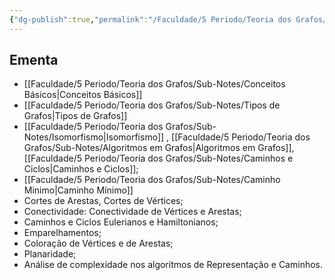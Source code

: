 ```yaml
---
{"dg-publish":true,"permalink":"/Faculdade/5 Periodo/Teoria dos Grafos/Grafos/","tags":["root","grafos"],"created":"2024-02-21T08:40:52.458-03:00"}
---
```



## Ementa
- [[Faculdade/5 Periodo/Teoria dos Grafos/Sub-Notes/Conceitos Básicos\|Conceitos Básicos]]
- [[Faculdade/5 Periodo/Teoria dos Grafos/Sub-Notes/Tipos de Grafos\|Tipos de Grafos]]
- [[Faculdade/5 Periodo/Teoria dos Grafos/Sub-Notes/Isomorfismo\|Isomorfismo]] , [[Faculdade/5 Periodo/Teoria dos Grafos/Sub-Notes/Algoritmos em Grafos\|Algoritmos em Grafos]], [[Faculdade/5 Periodo/Teoria dos Grafos/Sub-Notes/Caminhos e Ciclos\|Caminhos e Ciclos]];
- [[Faculdade/5 Periodo/Teoria dos Grafos/Sub-Notes/Caminho Minimo\|Caminho Mínimo]]
- Cortes de Arestas, Cortes de Vértices; 
- Conectividade: Conectividade de Vértices e Arestas; 
- Caminhos e Ciclos Eulerianos e Hamiltonianos; 
- Emparelhamentos; 
- Coloração de Vértices e de Arestas; 
- Planaridade;
- Análise de complexidade nos algoritmos de  Representação e Caminhos.



